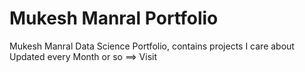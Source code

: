 # Mukesh Manral Portfolio
Mukesh Manral Data Science Portfolio, contains projects I care about
 <br>
Updated every Month or so ==> Visit 
